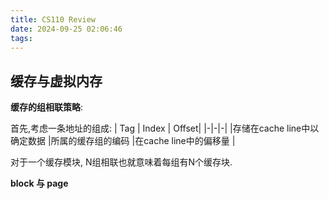 ```yaml
---
title: CS110 Review
date: 2024-09-25 02:06:46
tags:
---
```


## 缓存与虚拟内存

**缓存的组相联策略**:

首先,考虑一条地址的组成:
| Tag | Index | Offset|
|-|-|-|
|存储在cache line中以确定数据 |所属的缓存组的编码 |在cache line中的偏移量 |

对于一个缓存模块, N组相联也就意味着每组有N个缓存块.

**block 与 page**